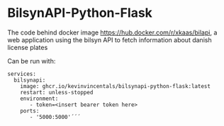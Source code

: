 # BilsynAPI-Python-Flask
The code behind docker image https://hub.docker.com/r/xkaas/bilapi, a web application using the bilsyn API to fetch information about danish license plates


Can be run with:
```version: '2' 
services: 
  bilsynapi: 
    image: ghcr.io/kevinvincentals/bilsynapi-python-flask:latest
    restart: unless-stopped
    environment:
       - token=<insert bearer token here>
    ports: 
       - '5000:5000'´´´
